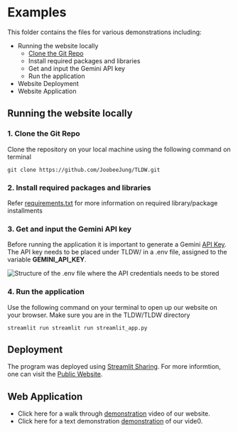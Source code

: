 # Examples
This folder contains the files for various demonstrations including:
- Running the website locally
    - [Clone the Git Repo](https://github.com/JoobeeJung/TLDW/edit/main/examples/README.md#L15)
    - Install required packages and libraries
    - Get and input the Gemini API key
    - Run the application
- Website Deployment
- Website Application  



## Running the website locally

### **1. Clone the Git Repo**
Clone the repository on your local machine using the following command on terminal
```
git clone https://github.com/JoobeeJung/TLDW.git
```

### **2. Install required packages and libraries**
Refer [requirements.txt](https://github.com/JoobeeJung/TLDW/blob/main/requirements.txt) for more information on required library/package installments

### **3. Get and input the Gemini API key**
Before running the application it is important to generate a Gemini [API Key](https://aistudio.google.com/app/apikey). The API key needs to be placed under TLDW/ in a .env file, assigned to the variable **GEMINI_API_KEY**.

![Structure of the .env file where the API credentials needs to be stored](https://github.com/JoobeeJung/TLDW/blob/main/examples/images/env.png)

### **4. Run the application**
Use the following command on your terminal to open up our website on your browser. Make sure you are in the TLDW/TLDW directory
```
streamlit run streamlit run streamlit_app.py 
```

## Deployment

The program was deployed using [Streamlit Sharing](https://share.streamlit.io/). For more informtion, one can visit the [Public Website](nothing.streamlit.app).

## Web Application

- Click here for a walk through [demonstration](https://github.com/JoobeeJung/TLDW/blob/main/examples/images/Recording_final.mp4) video of our website.
- Click here for a text demonstration [demonstration](https://github.com/JoobeeJung/TLDW/blob/main/examples/website_navigation.md) of our vide0.
